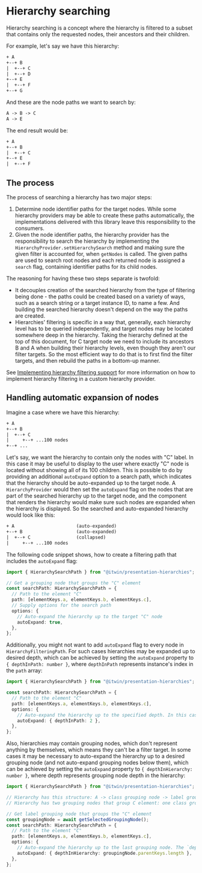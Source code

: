 # Hierarchy searching

Hierarchy searching is a concept where the hierarchy is filtered to a subset that contains only the requested nodes, their ancestors and their children.

For example, let's say we have this hierarchy:

```txt
+ A
+--+ B
|  +--+ C
|  +--+ D
+--+ E
|  +--+ F
+--+ G
```

And these are the node paths we want to search by:

```txt
A -> B -> C
A -> E
```

The end result would be:

```txt
+ A
+--+ B
|  +--+ C
+--+ E
|  +--+ F
```

## The process

The process of searching a hierarchy has two major steps:

1. Determine node identifier paths for the target nodes. While some hierarchy providers may be able to create these paths automatically, the implementations delivered with this library leave this responsibility to the consumers.
2. Given the node identifier paths, the hierarchy provider has the responsibility to search the hierarchy by implementing the `HierarchyProvider.setHierarchySearch` method and making sure the given filter is accounted for, when `getNodes` is called. The given paths are used to search root nodes and each returned node is assigned a `search` flag, containing identifier paths for its child nodes.

The reasoning for having these two steps separate is twofold:

- It decouples creation of the searched hierarchy from the type of filtering being done - the paths could be created based on a variety of ways, such as a search string or a target instance ID, to name a few. And building the searched hierarchy doesn't depend on the way the paths are created.
- Hierarchies' filtering is specific in a way that, generally, each hierarchy level has to be queried independently, and target nodes may be located somewhere deep in the hierarchy. Taking the hierarchy defined at the top of this document, for C target node we need to include its ancestors B and A when building their hierarchy levels, even though they aren't our filter targets. So the most efficient way to do that is to first find the filter targets, and then rebuild the paths in a bottom-up manner.

See [Implementing hierarchy filtering support](./CustomHierarchyProviders.md#implementing-hierarchy-filtering-support) for more information on how to implement hierarchy filtering in a custom hierarchy provider.

## Handling automatic expansion of nodes

Imagine a case where we have this hierarchy:

```txt
+ A
+--+ B
|  +--+ C
|     +--+ ...100 nodes
+--+ ...
```

Let's say, we want the hierarchy to contain only the nodes with "C" label. In this case it may be useful to display to the user where exactly "C" node is located without showing all of its 100 children. This is possible to do by providing an additional `autoExpand` option to a search path, which indicates that the hierarchy should be auto-expanded up to the target node. A `HierarchyProvider` would then set the `autoExpand` flag on the nodes that are part of the searched hierarchy up to the target node, and the component that renders the hierarchy would make sure such nodes are expanded when the hierarchy is displayed. So the searched and auto-expanded hierarchy would look like this:

```txt
+ A                       (auto-expanded)
+--+ B                    (auto-expanded)
|  +--+ C                 (collapsed)
|     +--+ ...100 nodes
```

The following code snippet shows, how to create a filtering path that includes the `autoExpand` flag:

<!-- [[include: [Presentation.Hierarchies.HierarchyFiltering.HierarchyFilteringPathImport, Presentation.Hierarchies.HierarchyFiltering.AutoExpand.FilteringPath], ts]] -->
<!-- BEGIN EXTRACTION -->

```ts
import { HierarchySearchPath } from "@itwin/presentation-hierarchies";

// Get a grouping node that groups the "C" element
const searchPath: HierarchySearchPath = {
  // Path to the element "C"
  path: [elementKeys.a, elementKeys.b, elementKeys.c],
  // Supply options for the search path
  options: {
    // Auto-expand the hierarchy up to the target "C" node
    autoExpand: true,
  },
};
```

<!-- END EXTRACTION -->

Additionally, you might not want to add `autoExpand` flag to every node in `HierarchyFilteringPath`. For such cases hierarchies may be expanded up to desired depth, which can be achieved by setting the `autoExpand` property to `{ depthInPath: number }`, where `depthInPath` represents instance's index in the `path` array:

<!-- [[include: [Presentation.Hierarchies.HierarchyFiltering.HierarchyFilteringPathImport, Presentation.Hierarchies.HierarchyFiltering.AutoExpandUntilDepthInPath.FilteringPath], ts]] -->
<!-- BEGIN EXTRACTION -->

```ts
import { HierarchySearchPath } from "@itwin/presentation-hierarchies";

const searchPath: HierarchySearchPath = {
  // Path to the element "C"
  path: [elementKeys.a, elementKeys.b, elementKeys.c],
  options: {
    // Auto-expand the hierarchy up to the specified depth. In this case up to element "B"
    autoExpand: { depthInPath: 2 },
  },
};
```

<!-- END EXTRACTION -->

Also, hierarchies may contain grouping nodes, which don't represent anything by themselves, which means they can't be a filter target. In some cases it may be necessary to auto-expand the hierarchy up to a desired grouping node (and not auto-expand grouping nodes below them), which can be achieved by setting the `autoExpand` property to `{ depthInHierarchy: number }`, where depth represents grouping node depth in the hierarchy:

<!-- [[include: [Presentation.Hierarchies.HierarchyFiltering.HierarchyFilteringPathImport, Presentation.Hierarchies.HierarchyFiltering.AutoExpandUntilDepthInHierarchy.FilteringPath], ts]] -->
<!-- BEGIN EXTRACTION -->

```ts
import { HierarchySearchPath } from "@itwin/presentation-hierarchies";

// Hierarchy has this structure: A -> class grouping node -> label grouping node -> B -> class grouping node -> label grouping node -> C.
// Hierarchy has two grouping nodes that group C element: one class grouping and one label grouping node.

// Get label grouping node that groups the "C" element
const groupingNode = await getSelectedGroupingNode();
const searchPath: HierarchySearchPath = {
  // Path to the element "C"
  path: [elementKeys.a, elementKeys.b, elementKeys.c],
  options: {
    // Auto-expand the hierarchy up to the last grouping node. The `depthInHierarchy` attribute equals to the number of parents.
    autoExpand: { depthInHierarchy: groupingNode.parentKeys.length },
  },
};
```

<!-- END EXTRACTION -->
